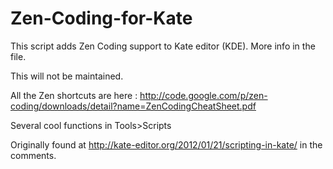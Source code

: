 Zen-Coding-for-Kate
===================

This script adds Zen Coding support to Kate editor (KDE). More info in the file.  

This will not be maintained. 

All the Zen shortcuts are here :
http://code.google.com/p/zen-coding/downloads/detail?name=ZenCodingCheatSheet.pdf

Several cool functions in Tools>Scripts

Originally found at http://kate-editor.org/2012/01/21/scripting-in-kate/ in the comments. 